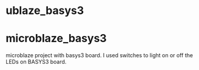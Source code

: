 # ublaze_basys3
# microblaze_basys3 
microblaze project with basys3 board.
I used switches to light on or off the LEDs on BASYS3 board.

